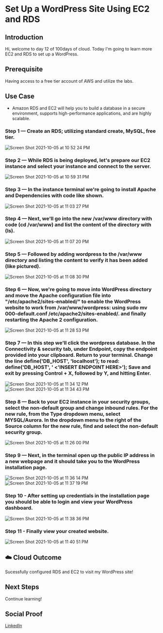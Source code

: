 # Set Up a WordPress Site Using EC2 and RDS

## Introduction

Hi, welcome to day 12 of 100days of cloud. Today I'm going to learn more EC2 and RDS to set up a WordPress.

## Prerequisite

Having access to a free tier account of AWS and utilize the labs.

## Use Case

- Amazon RDS and EC2 will help you to build a database in a secure environment, supports high-performance applications, and are highly scalable.

### Step 1 — Create an RDS; utilizing standard create, MySQL, free tier.

![Screen Shot 2021-10-05 at 10 52 24 PM](https://user-images.githubusercontent.com/82731990/136133491-3b727ff2-6bc9-48eb-987b-0daec19f37c0.png)

### Step 2 — While RDS is being deployed, let's prepare our EC2 instance and select your instance and connect to the server.

![Screen Shot 2021-10-05 at 10 59 31 PM](https://user-images.githubusercontent.com/82731990/136133808-451e7fc9-9491-4028-8d30-bdaa6b8c491d.png)

### Step 3 — In the instance terminal we're going to install Apache and Dependencies with code like shown.

![Screen Shot 2021-10-05 at 11 03 27 PM](https://user-images.githubusercontent.com/82731990/136134144-f5bff22b-9e0e-4e52-8035-c622e8222122.png)

### Step 4 — Next, we'll go into the new /var/www directory with code (cd /var/www) and list the content of the directory with (ls).

![Screen Shot 2021-10-05 at 11 07 20 PM](https://user-images.githubusercontent.com/82731990/136134451-f38ab4ce-13ee-4bae-8620-e1e5e33a36d4.png)

### Step 5 — Followed by adding wordpress to the /var/www directory and listing the content to verify it has been added (like pictured).

![Screen Shot 2021-10-05 at 11 08 30 PM](https://user-images.githubusercontent.com/82731990/136134537-4531d959-ca35-4153-9c10-e3838becf3c3.png)

### Step 6 — Now, we're going to move into WordPress directory and move the Apache configuration file into "/etc/apache2/sites-enabled/" to enable the WordPress website to work from /var/www/wordpress:   using sudo mv 000-default.conf /etc/apache2/sites-enabled/.  and finally restarting the Apache 2 configuration.

![Screen Shot 2021-10-05 at 11 28 53 PM](https://user-images.githubusercontent.com/82731990/136136325-35488830-9590-4aad-a16a-d9cfdeee7da7.png)

### Step 7 — In this step we'll click the wordpress database. In the Connectivity & security tab, under Endpoint, copy the endpoint provided into your clipboard. Return to your terminal. Change the line define('DB_HOST', 'localhost'); to read: define('DB_HOST', ' <'INSERT ENDPOINT HERE>'); Save and exit by pressing Control + X, followed by Y, and hitting Enter.
  
![Screen Shot 2021-10-05 at 11 34 12 PM](https://user-images.githubusercontent.com/82731990/136136668-1d2c7b95-933d-45b1-9f8f-9d08aefa3ddb.png)
![Screen Shot 2021-10-05 at 11 34 43 PM](https://user-images.githubusercontent.com/82731990/136136677-58c5b383-f146-4995-a54b-c173259d06c6.png)


### Step 8 — Back to your EC2 instance in your security groups, select the non-default group and change inbound rules. For the new rule, from the Type dropdown menu, select MYSQL/Aurora. In the dropdown menu to the right of the Source column for the new rule, find and select the non-default security group.

![Screen Shot 2021-10-05 at 11 26 00 PM](https://user-images.githubusercontent.com/82731990/136135979-90de5008-e35b-45d4-9754-df394336bc90.png)

### Step 9 — Next, in the terminal open up the public IP address in a new webpage and it should take you to the WordPress installation page.
![Screen Shot 2021-10-05 at 11 36 14 PM](https://user-images.githubusercontent.com/82731990/136136842-e7534e48-9b6e-429b-b656-4bc79e02f451.png)
![Screen Shot 2021-10-05 at 11 37 19 PM](https://user-images.githubusercontent.com/82731990/136136864-3d61b92a-a334-48f1-b0b5-09256ede8b30.png)

### Step 10 - After setting up credentials in the installation page you should be able to login and view your WordPress dashboard.
![Screen Shot 2021-10-05 at 11 38 36 PM](https://user-images.githubusercontent.com/82731990/136137049-067dad1b-9049-489d-90a1-9dcc4f44cd7c.png)

### Step 11 - Finally view your created website.
![Screen Shot 2021-10-05 at 11 40 51 PM](https://user-images.githubusercontent.com/82731990/136137159-030d119c-649b-4cd0-88a9-8386fc535977.png)

## ☁️ Cloud Outcome

Sucessfully configured RDS and EC2 to visit my WordPress site!

## Next Steps

Continue learning!

## Social Proof

[LinkedIn](https://www.linkedin.com/in/stevenwinters24/)

